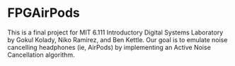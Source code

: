# FPGAirPods

This is a final project for MIT 6.111 Introductory Digital Systems Laboratory by Gokul Kolady, Niko Ramirez, and Ben Kettle. Our goal is to emulate noise cancelling headphones (ie, AirPods) by implementing an Active Noise Cancellation algorithm. 
